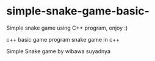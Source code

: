 # simple-snake-game-basic-
Simple snake game using C++ program, enjoy :)

c++ basic game program 
snake game in c++

Simple Snake game by wibawa suyadnya
